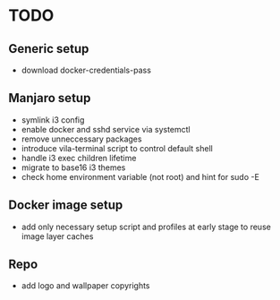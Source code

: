 # TODO

## Generic setup
* download docker-credentials-pass

## Manjaro setup
* symlink i3 config
* enable docker and sshd service via systemctl
* remove unneccessary packages
* introduce vila-terminal script to control default shell
* handle i3 exec children lifetime
* migrate to base16 i3 themes
* check home environment variable (not root) and hint for sudo -E

## Docker image setup
* add only necessary setup script and profiles at early stage to reuse image
  layer caches

## Repo
* add logo and wallpaper copyrights
